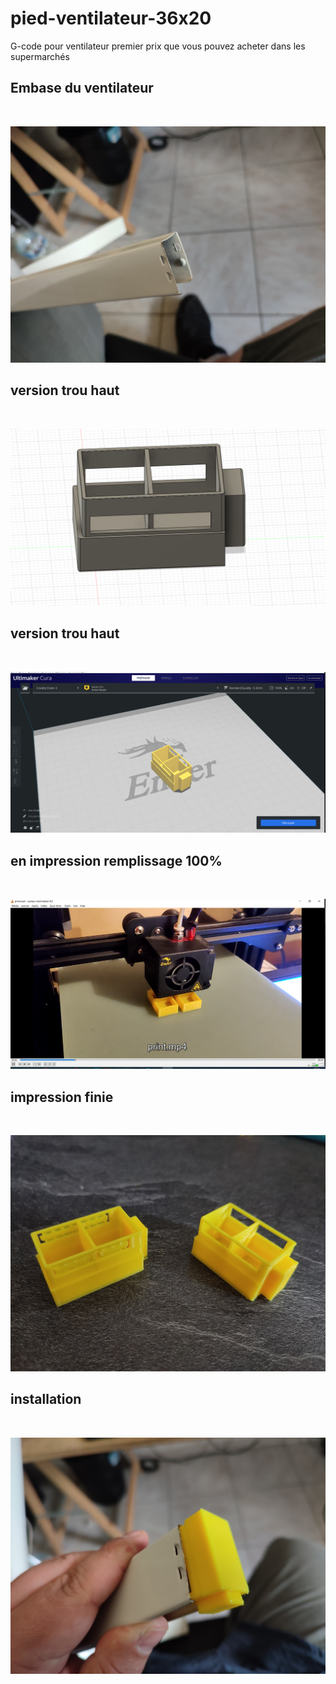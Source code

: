 # pied-ventilateur-36x20
G-code pour ventilateur premier prix que vous pouvez acheter dans les supermarchés
<h2>Embase du ventilateur</h2>
</br>

![Screenshot](https://github.com/joly534/3D-code-pied-ventilateur-36x20/blob/main/embaseventilo.jpg)
<h2>version trou haut</h2>
</br>

![Screenshot](https://github.com/joly534/3D-code-pied-ventilateur-36x20/blob/main/screenfusion360.png)
<h2>version trou haut</h2>
</br>

![Screenshot](https://github.com/joly534/3D-code-pied-ventilateur-36x20/blob/main/screenshotcura.png)
<h2>en impression remplissage 100%</h2>
</br>

![Screenshot](https://github.com/joly534/3D-code-pied-ventilateur-36x20/blob/main/3dprint.png)
<h2>impression finie</h2>
</br>


![Screenshot](https://github.com/joly534/3D-code-pied-ventilateur-36x20/blob/main/printfinish.jpg)
<h2>installation</h2>
</br>

![Screenshot](https://github.com/joly534/3D-code-pied-ventilateur-36x20/blob/main/installation.jpg)